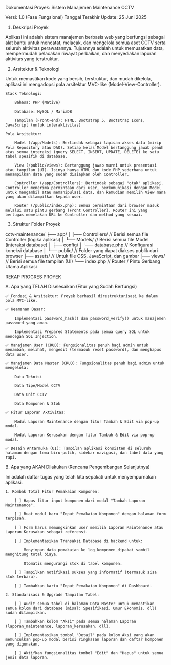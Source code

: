 Dokumentasi Proyek: Sistem Manajemen Maintenance CCTV

Versi: 1.0 (Fase Fungsional)
Tanggal Terakhir Update: 25 Juni 2025

1. Deskripsi Proyek

Aplikasi ini adalah sistem manajemen berbasis web yang berfungsi sebagai alat bantu untuk mencatat, melacak, dan mengelola semua aset CCTV serta seluruh aktivitas perawatannya. Tujuannya adalah untuk memusatkan data, mempermudah pelacakan riwayat perbaikan, dan menyediakan laporan aktivitas yang terstruktur.

2. Arsitektur & Teknologi

Untuk memastikan kode yang bersih, terstruktur, dan mudah dikelola, aplikasi ini mengadopsi pola arsitektur MVC-like (Model-View-Controller).

    Stack Teknologi:

        Bahasa: PHP (Native)

        Database: MySQL / MariaDB

        Tampilan (Front-end): HTML, Bootstrap 5, Bootstrap Icons, JavaScript (untuk interaktivitas)

    Pola Arsitektur:

        Model (/app/Models): Bertindak sebagai lapisan akses data (mirip Pola Repository atau DAO). Setiap kelas Model bertanggung jawab penuh atas semua interaksi (query SELECT, INSERT, UPDATE, DELETE) ke satu tabel spesifik di database.

        View (/public/views): Bertanggung jawab murni untuk presentasi atau tampilan (UI). Isinya hanya HTML dan kode PHP sederhana untuk menampilkan data yang sudah disiapkan oleh Controller.

        Controller (/app/Controllers): Bertindak sebagai "otak" aplikasi. Controller menerima permintaan dari user, berkomunikasi dengan Model untuk mengambil atau memanipulasi data, dan kemudian memilih View mana yang akan ditampilkan kepada user.

        Router (/public/index.php): Semua permintaan dari browser masuk melalui satu pintu gerbang (Front Controller). Router ini yang bertugas memetakan URL ke Controller dan method yang sesuai.

3. Struktur Folder Proyek

cctv-maintenance/
├── app/
│ ├── Controllers/ // Berisi semua file Controller (logika aplikasi)
│ └── Models/ // Berisi semua file Model (interaksi database)
│
├── config/
│ └── database.php // Konfigurasi koneksi database
│
└── public/ // Folder yang dapat diakses publik dari browser
├── assets/ // Untuk file CSS, JavaScript, dan gambar
├── views/ // Berisi semua file tampilan (UI)
└── index.php // Router / Pintu Gerbang Utama Aplikasi

REKAP PROGRES PROYEK

A. Apa yang TELAH Diselesaikan (Fitur yang Sudah Berfungsi)

    ✅ Fondasi & Arsitektur: Proyek berhasil direstrukturisasi ke dalam pola MVC-like.

    ✅ Keamanan Dasar:

        Implementasi password_hash() dan password_verify() untuk manajemen password yang aman.

        Implementasi Prepared Statements pada semua query SQL untuk mencegah SQL Injection.

    ✅ Manajemen User (CRUD): Fungsionalitas penuh bagi admin untuk menambah, melihat, mengedit (termasuk reset password), dan menghapus data user.

    ✅ Manajemen Data Master (CRUD): Fungsionalitas penuh bagi admin untuk mengelola:

        Data Teknisi

        Data Tipe/Model CCTV

        Data Unit CCTV

        Data Komponen & Stok

    ✅ Fitur Laporan Aktivitas:

        Modul Laporan Maintenance dengan fitur Tambah & Edit via pop-up modal.

        Modul Laporan Kerusakan dengan fitur Tambah & Edit via pop-up modal.

    ✅ Desain Antarmuka (UI): Tampilan aplikasi konsisten di seluruh halaman dengan tema biru-putih, sidebar navigasi, dan tabel data yang rapi.

B. Apa yang AKAN Dilakukan (Rencana Pengembangan Selanjutnya)

Ini adalah daftar tugas yang telah kita sepakati untuk menyempurnakan aplikasi.

    1. Rombak Total Fitur Pemakaian Komponen:

        [ ] Hapus fitur input komponen dari modal "Tambah Laporan Maintenance".

        [ ] Buat modul baru "Input Pemakaian Komponen" dengan halaman form terpisah.

        [ ] Form harus memungkinkan user memilih Laporan Maintenance atau Laporan Kerusakan sebagai referensi.

        [ ] Implementasikan Transaksi Database di backend untuk:

            Menyimpan data pemakaian ke log_komponen_dipakai sambil menghitung total biaya.

            Otomatis mengurangi stok di tabel komponen.

        [ ] Tampilkan notifikasi sukses yang informatif (termasuk sisa stok terbaru).

        [ ] Tambahkan kartu "Input Pemakaian Komponen" di Dashboard.

    2. Standarisasi & Upgrade Tampilan Tabel:

        [ ] Audit semua tabel di halaman Data Master untuk memastikan semua kolom dari database (misal: Spesifikasi, Umur Ekonomis, dll) sudah ditampilkan.

        [ ] Tambahkan kolom "Aksi" pada semua halaman Laporan (laporan_maintenance, laporan_kerusakan, dll).

        [ ] Implementasikan tombol "Detail" pada kolom Aksi yang akan memunculkan pop-up modal berisi ringkasan laporan dan daftar komponen yang digunakan.

        [ ] Aktifkan fungsionalitas tombol "Edit" dan "Hapus" untuk semua jenis data laporan.
